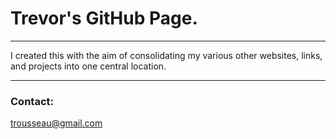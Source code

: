 # **Trevor's GitHub Page.**
---

I created this with the aim of consolidating my various other websites, links, and projects into one central location.

---
### Contact:
trousseau@gmail.com
